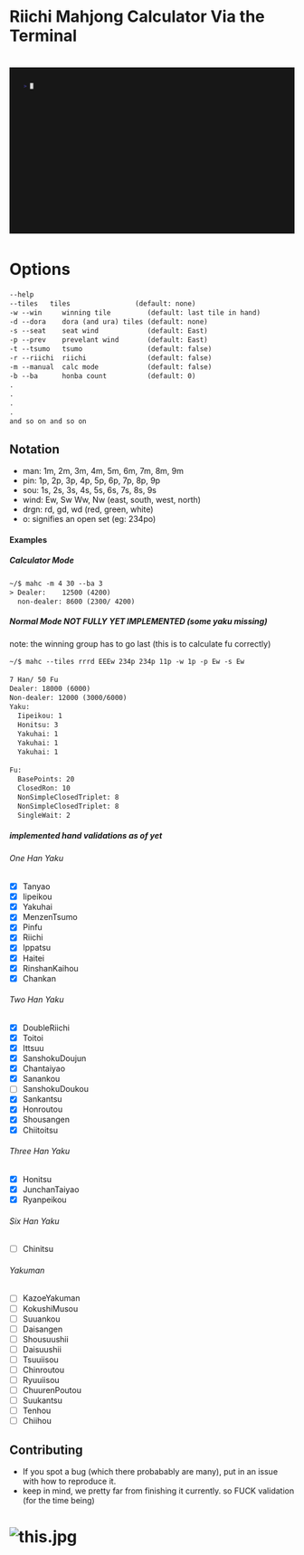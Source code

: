 
# Riichi Mahjong Calculator Via the Terminal

# ![demo gif](demo.gif)

Options
===============

```
--help
--tiles   tiles                (default: none)
-w --win     winning tile         (default: last tile in hand)
-d --dora    dora (and ura) tiles (default: none)
-s --seat    seat wind            (default: East)
-p --prev    prevelant wind       (default: East)
-t --tsumo   tsumo                (default: false)
-r --riichi  riichi               (default: false)
-m --manual  calc mode            (default: false)
-b --ba      honba count          (default: 0)
.
.
.
.
and so on and so on 
```

Notation
-------
- man:  1m, 2m, 3m, 4m, 5m, 6m, 7m, 8m, 9m
- pin:  1p, 2p, 3p, 4p, 5p, 6p, 7p, 8p, 9p
- sou:  1s, 2s, 3s, 4s, 5s, 6s, 7s, 8s, 9s
- wind: Ew, Sw Ww, Nw (east, south, west, north)
- drgn: rd, gd, wd (red, green, white) 
- o: signifies an open set (eg: 234po)


#### Examples

##### Calculator Mode
```
~/$ mahc -m 4 30 --ba 3
> Dealer:    12500 (4200) 
  non-dealer: 8600 (2300/ 4200)
```



##### Normal Mode NOT FULLY YET IMPLEMENTED (some yaku missing)
note: the winning group has to go last (this is to calculate fu correctly)
``` 
~/$ mahc --tiles rrrd EEEw 234p 234p 11p -w 1p -p Ew -s Ew

7 Han/ 50 Fu
Dealer: 18000 (6000)
Non-dealer: 12000 (3000/6000)
Yaku:
  Iipeikou: 1
  Honitsu: 3
  Yakuhai: 1
  Yakuhai: 1
  Yakuhai: 1

Fu:
  BasePoints: 20
  ClosedRon: 10
  NonSimpleClosedTriplet: 8
  NonSimpleClosedTriplet: 8
  SingleWait: 2

```

##### implemented hand validations as of yet

###### One Han Yaku
- [x] Tanyao
- [x] Iipeikou 
- [x] Yakuhai 
- [x] MenzenTsumo
- [x] Pinfu
- [x] Riichi
- [x] Ippatsu
- [x] Haitei
- [x] RinshanKaihou
- [x] Chankan

###### Two Han Yaku
- [x] DoubleRiichi
- [x] Toitoi
- [x] Ittsuu
- [x] SanshokuDoujun
- [x] Chantaiyao
- [x] Sanankou
- [ ] SanshokuDoukou
- [x] Sankantsu
- [x] Honroutou
- [x] Shousangen
- [x] Chiitoitsu

###### Three Han Yaku
- [x] Honitsu
- [x] JunchanTaiyao
- [x] Ryanpeikou 

###### Six Han Yaku
- [ ] Chinitsu

###### Yakuman 
- [ ] KazoeYakuman
- [ ] KokushiMusou
- [ ] Suuankou
- [ ] Daisangen
- [ ] Shousuushii
- [ ] Daisuushii
- [ ] Tsuuiisou
- [ ] Chinroutou
- [ ] Ryuuiisou
- [ ] ChuurenPoutou
- [ ] Suukantsu
- [ ] Tenhou
- [ ] Chiihou

## Contributing
- If you spot a bug (which there probabably are many), put in an issue with how to reproduce it. 
- keep in mind, we pretty far from finishing it currently. so FUCK validation (for the time being) 

# ![this.jpg](https://64.media.tumblr.com/07006d83e5810b3c651254e7b9a3e713/c4dc091a7806e504-ef/s400x600/cdfb08014450e71074a0a8763a67661485d59f8c.gif)
